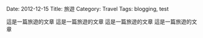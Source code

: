 Date: 2012-12-15
Title: 旅遊
Category: Travel
Tags: blogging, test

這是一篇旅遊的文章
這是一篇旅遊的文章
這是一篇旅遊的文章
這是一篇旅遊的文章
